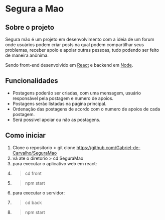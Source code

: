 # Segura a Mao

## Sobre o projeto
  Segura mão é um projeto em desenvolvimento com a ideia de um forum onde usuários podem criar posts na qual podem compartilhar seus problemas, receber apoio e apoiar outras pessoas, tudo podendo ser feito de maneira anônima.  
  
  Sendo front-end desenvolvido em [React](https://pt-br.reactjs.org/) e backend em [Node](https://nodejs.org/en/).  
 
## Funcionalidades
 + Postagens poderão ser criadas, com uma mensagem, usuário responsável pela postagem e numero de apoios.
 + Postagens serão listadas na página principal.
 + Ordenação das postagens de acordo com o numero de apoios de cada postagem.
 + Será possivel apoiar ou não as postagens.
 
 ## Como iniciar
 1. Clone o repositorio > git clone https://github.com/Gabriel-de-Carvalho/SeguraMao
 2. vá ate o diretorio > cd SeguraMao
 3. para executar o aplicativo web em react:
   1. >cd front
   2. > npm start
 4. para executar o servidor:
   1. > cd back
   2. > npm start
 
